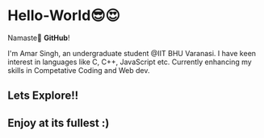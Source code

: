 # Hello-World😎😍
  
 Namaste🙏 **GitHub**!
 
 I'm Amar Singh, an undergraduate student @IIT BHU Varanasi.
 I have keen interest in languages like C, C++, JavaScript etc.
 Currently enhancing my skills in Competative Coding and Web dev.
 
 ## Lets Explore!!
 ## Enjoy at its fullest :)

